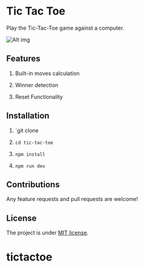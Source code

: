 # Tic Tac Toe

Play the Tic-Tac-Toe game against a computer.

![Alt img](https://images.ctfassets.net/zlsyc9paq6sa/3HTYWmjkvJK2Tlgeublqdb/b4068de81576fb6998400d273cd14c47/1627997372_x.gif)

## Features

1. Built-in moves calculation

2. Winner detection

3. Reset Functionality

## Installation

1. `git clone 

2. `cd tic-tac-toe`

3. `npm install`

4. `npm run dev`

## Contributions

Any feature requests and pull requests are welcome!

## License

The project is under [MIT license](https://choosealicense.com/licenses/mit/).
# tictactoe
